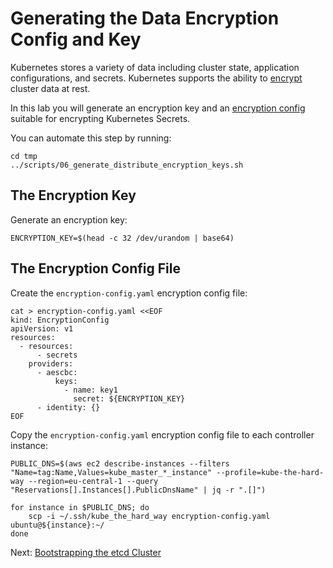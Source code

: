 # Generating the Data Encryption Config and Key

Kubernetes stores a variety of data including cluster state, application configurations, and secrets. Kubernetes supports the ability to [encrypt](https://kubernetes.io/docs/tasks/administer-cluster/encrypt-data) cluster data at rest.

In this lab you will generate an encryption key and an [encryption config](https://kubernetes.io/docs/tasks/administer-cluster/encrypt-data/#understanding-the-encryption-at-rest-configuration) suitable for encrypting Kubernetes Secrets.

You can automate this step by running:
```
cd tmp
../scripts/06_generate_distribute_encryption_keys.sh
```

## The Encryption Key

Generate an encryption key:

```
ENCRYPTION_KEY=$(head -c 32 /dev/urandom | base64)
```

## The Encryption Config File

Create the `encryption-config.yaml` encryption config file:

```
cat > encryption-config.yaml <<EOF
kind: EncryptionConfig
apiVersion: v1
resources:
  - resources:
      - secrets
    providers:
      - aescbc:
          keys:
            - name: key1
              secret: ${ENCRYPTION_KEY}
      - identity: {}
EOF
```

Copy the `encryption-config.yaml` encryption config file to each controller instance:

```
PUBLIC_DNS=$(aws ec2 describe-instances --filters "Name=tag:Name,Values=kube_master_*_instance" --profile=kube-the-hard-way --region=eu-central-1 --query "Reservations[].Instances[].PublicDnsName" | jq -r ".[]")

for instance in $PUBLIC_DNS; do
    scp -i ~/.ssh/kube_the_hard_way encryption-config.yaml ubuntu@${instance}:~/
done
```

Next: [Bootstrapping the etcd Cluster](07-bootstrapping-etcd.md)